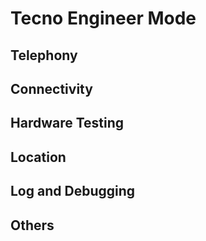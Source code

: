 # Tecno Engineer Mode
## Telephony
### 
## Connectivity
### 
## Hardware Testing
### 
## Location
### 
## Log and Debugging
### 
## Others
### 
